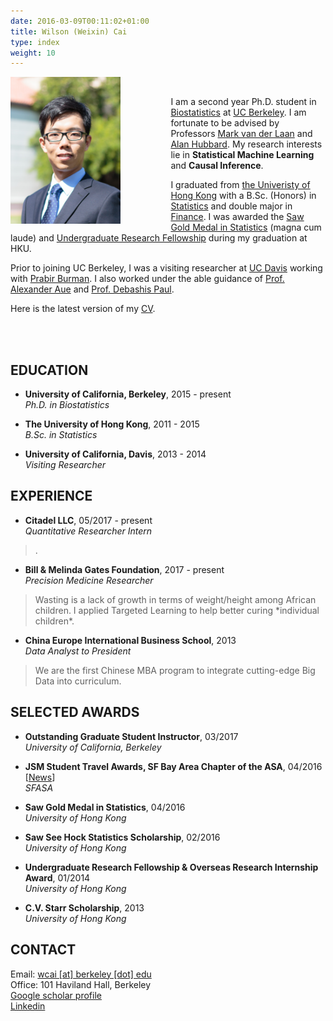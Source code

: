 ```yaml
---
date: 2016-03-09T00:11:02+01:00
title: Wilson (Weixin) Cai
type: index
weight: 10
---
```



<img style="float: left;margin:0 5rem 0 0" src="IMG_7950-2.jpg" width="35%" height="35%">
<br>

I am a second year Ph.D. student in [Biostatistics](http://www.stat.berkeley.edu/biostat) at [UC Berkeley](http://statistics.berkeley.edu/). I am fortunate to be advised by Professors [Mark van der Laan](http://www.stat.berkeley.edu/~laan/) and [Alan Hubbard](http://hubbard.berkeley.edu/). My research interests lie in **Statistical Machine Learning** and **Causal Inference**. 

I graduated from [the Univeristy of Hong Kong](http://hku.hk) with a B.Sc. (Honors) in [Statistics](http://www.saasweb.hku.hk/) and double major in [Finance](http://fbe.hku.hk/). I was awarded the [Saw Gold Medal in Statistics](http://www.saasweb.hku.hk/programme/scholarship.php) (magna cum laude) and [Undergraduate Research Fellowship](http://tl.hku.hk/urfp/) during my graduation at HKU.

Prior to joining UC Berkeley, I was a visiting researcher at [UC Davis](http://www.stat.ucdavis.edu/) working with [Prabir Burman](http://www.stat.ucdavis.edu/~burman/). I also worked under the able guidance of [Prof. Alexander Aue](http://www.stat.ucdavis.edu/~alexaue/) and [Prof. Debashis Paul](http://www.stat.ucdavis.edu/~debashis/).


Here is the latest version of my [CV](./cv.pdf).

<br>
<br>

## EDUCATION

- **University of California, Berkeley**, 2015 - present <br>
*Ph.D. in Biostatistics*

- **The University of Hong Kong**, 2011 - 2015 <br>
*B.Sc. in Statistics*

- **University of California, Davis**, 2013 - 2014 <br>
*Visiting Researcher*

## EXPERIENCE

- **Citadel LLC**, 05/2017 - present<br> 
*Quantitative Researcher Intern* <br> 
<blockquote>.</blockquote>

- **Bill \& Melinda Gates Foundation**, 2017 - present<br> 
*Precision Medicine Researcher* <br> 
<blockquote>Wasting is a lack of growth in terms of weight/height among African children. I applied Targeted Learning to help better curing *individual children*.</blockquote>

- **China Europe International Business School**, 2013 <br> 
*Data Analyst to President* <br>
<blockquote>We are the first Chinese MBA program to integrate cutting-edge Big Data into curriculum.</blockquote>


## SELECTED AWARDS

- **Outstanding Graduate Student Instructor**, 03/2017<br>
*University of California, Berkeley*

- **JSM Student Travel Awards, SF Bay Area Chapter of the ASA**, 04/2016 \[[News](http://www.sfasa.org/June7_2016mtg.htm)\]<br>
*SFASA*

- **Saw Gold Medal in Statistics**, 04/2016 <br>
*University of Hong Kong*

- **Saw See Hock Statistics Scholarship**, 02/2016 <br>
*University of Hong Kong*

- **Undergraduate Research Fellowship & Overseas Research Internship Award**, 01/2014 <br>
*University of Hong Kong*

- **C.V. Starr Scholarship**, 2013 <br>
*University of Hong Kong*

## CONTACT

Email: [wcai [at] berkeley [dot] edu](mailto:wcai@berkeley.edu) <br>
Office: 101 Haviland Hall, Berkeley <br>
[Google scholar profile](https://goo.gl/fKSd5l) <br>
[Linkedin](https://www.linkedin.com/in/wilsoncai)